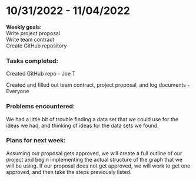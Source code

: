 # 10/31/2022 - 11/04/2022
**Weekly goals:**  
  Write project proposal  
  Write team contract  
  Create GitHub repository  
  
 ### **Tasks completed:**
  
  Created GitHub repo - Joe T
  
  Created and filled out team contract, project proposal, and log documents - Everyone

### **Problems encountered:**

  We had a little bit of trouble finding a data set that we could use for the ideas we had, and thinking of ideas for the data sets we found.

### **Plans for next week:**

  Assuming our proposal gets approved, we will create a full outline of our project and begin implementing the actual structure of the graph that we will be using. If our proposal does not get approved, we will work to get one approved, and then take the steps previously listed.
